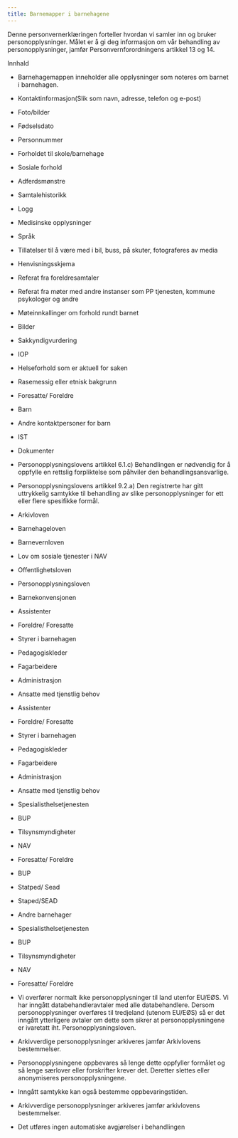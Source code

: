```yaml
---
title: Barnemapper i barnehagene
---
```



  

Denne personvernerklæringen forteller hvordan vi samler inn og bruker personopplysninger. Målet er å gi deg informasjon om vår behandling av personopplysninger, jamfør Personvernforordningens artikkel 13 og 14.

  

Innhald

*   Barnehagemappen inneholder alle opplysninger som noteres om barnet i barnehagen.  
    
*   Kontaktinformasjon(Slik som navn, adresse, telefon og e-post)  
    
*   Foto/bilder  
    
*   Fødselsdato  
    
*   Personnummer  
    
*   Forholdet til skole/barnehage  
    
*   Sosiale forhold  
    
*   Adferdsmønstre  
    
*   Samtalehistorikk  
    
*   Logg  
    
*   Medisinske opplysninger  
    
*   Språk  
    
*   Tillatelser til å være med i bil, buss, på skuter, fotograferes av media  
    
*   Henvisningsskjema  
    
*   Referat fra foreldresamtaler  
    
*   Referat fra møter med andre instanser som PP tjenesten, kommune psykologer og andre  
    
*   Møteinnkallinger om forhold rundt barnet  
    
*   Bilder  
    
*   Sakkyndigvurdering  
    
*   IOP  
    
*   Helseforhold som er aktuell for saken  
    
*   Rasemessig eller etnisk bakgrunn  
    
*   Foresatte/ Foreldre  
    
*   Barn  
    
*   Andre kontaktpersoner for barn  
    
*   IST  
    
*   Dokumenter  
    
*   Personopplysningslovens artikkel 6.1.c) Behandlingen er nødvendig for å oppfylle en rettslig forpliktelse som påhviler den behandlingsansvarlige.  
    
*   Personopplysningslovens artikkel 9.2.a) Den registrerte har gitt uttrykkelig samtykke til behandling av slike personopplysninger for ett eller flere spesifikke formål.  
    
*   Arkivloven  
    
*   Barnehageloven  
    
*   Barnevernloven  
    
*   Lov om sosiale tjenester i NAV  
    
*   Offentlighetsloven  
    
*   Personopplysningsloven  
    
*   Barnekonvensjonen  
    
*   Assistenter  
    
*   Foreldre/ Foresatte  
    
*   Styrer i barnehagen  
    
*   Pedagogiskleder  
    
*   Fagarbeidere  
    
*   Administrasjon  
    
*   Ansatte med tjenstlig behov  
    
*   Assistenter  
    
*   Foreldre/ Foresatte  
    
*   Styrer i barnehagen  
    
*   Pedagogiskleder  
    
*   Fagarbeidere  
    
*   Administrasjon  
    
*   Ansatte med tjenstlig behov  
    
*   Spesialisthelsetjenesten  
    
*   BUP  
    
*   Tilsynsmyndigheter  
    
*   NAV  
    
*   Foresatte/ Foreldre  
    
*   BUP  
    
*   Statped/ Sead  
    
*   Staped/SEAD  
    
*   Andre barnehager  
    
*   Spesialisthelsetjenesten  
    
*   BUP  
    
*   Tilsynsmyndigheter  
    
*   NAV  
    
*   Foresatte/ Foreldre  
    
*   Vi overfører normalt ikke personopplysninger til land utenfor EU/EØS. Vi har inngått databehandleravtaler med alle databehandlere. Dersom personopplysninger overføres til tredjeland (utenom EU/EØS) så er det inngått ytterligere avtaler om dette som sikrer at personopplysningene er ivaretatt iht. Personopplysningsloven.  
    
*   Arkivverdige personopplysninger arkiveres jamfør Arkivlovens bestemmelser.  
    
*   Personopplysningene oppbevares så lenge dette oppfyller formålet og så lenge særlover eller forskrifter krever det. Deretter slettes eller anonymiseres personopplysningene.  
    
*   Inngått samtykke kan også bestemme oppbevaringstiden.  
    
*   Arkivverdige personopplysninger arkiveres jamfør arkivlovens bestemmelser.  
    
*   Det utføres ingen automatiske avgjørelser i behandlingen